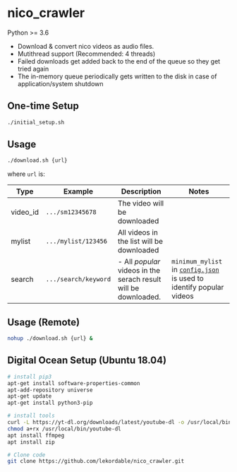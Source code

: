 # nico_crawler

Python >= 3.6

- Download & convert nico videos as audio files.
- Mutithread support (Recommended: 4 threads)
- Failed downloads get added back to the end of the queue so they get tried again
- The in-memory queue periodically gets written to the disk in case of application/system shutdown

## One-time Setup

```bash
./initial_setup.sh
```

## Usage

```bash
./download.sh {url}
```

where `url` is:

|Type|Example|Description|Notes|
|---|---|---|---|
|video_id|`.../sm12345678`|The video will be downloaded|
|mylist|`.../mylist/123456`|All videos in the list will be downloaded|
|search|`.../search/keyword`|- All _popular_ videos in the serach result will be downloaded.| `minimum_mylist` in [`config.json`](config.json) is used to identify popular videos|

## Usage (Remote)

```bash
nohup ./download.sh {url} &
```

## Digital Ocean Setup (Ubuntu 18.04)

```bash
# install pip3
apt-get install software-properties-common
apt-add-repository universe
apt-get update
apt-get install python3-pip

# install tools
curl -L https://yt-dl.org/downloads/latest/youtube-dl -o /usr/local/bin/youtube-dl
chmod a+rx /usr/local/bin/youtube-dl
apt install ffmpeg
apt install zip

# Clone code
git clone https://github.com/lekordable/nico_crawler.git
```
